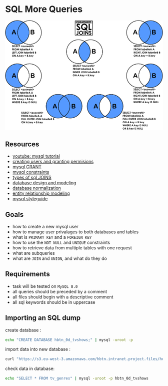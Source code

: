 # SQL More Queries

![sql joins cheatsheet](./resources/sql_joins.png)

## Resources
- [youtube: mysql tutorial](https://www.youtube.com/watch?v=yPu6qV5byu4)
- [creating users and granting permisions](https://www.digitalocean.com/community/tutorials/how-to-create-a-new-user-and-grant-permissions-in-mysql)
- [mysql GRANT](https://www.mysqltutorial.org/mysql-administration/mysql-grant/)
- [mysql constraints](https://zetcode.com/mysql/constraints/)
- [types of sql JOINS](https://tableplus.com/blog/2018/09/a-beginners-guide-to-seven-types-of-sql-joins.html)
- [database design and modeling](https://www.guru99.com/database-design.html)
- [database normalization](https://www.guru99.com/database-normalization.html)
- [entity relationship modeling](https://www.guru99.com/er-modeling.html)
- [mysql styleguide](https://www.sqlstyle.guide/)

## Goals
- how to create a new mysql user
- how to manage user privalages to both databases and tables
- what is `PRIMARY KEY` and a `FOREIGN KEY`
- how to use the `NOT NULL` and `UNIQUE` constraints
- how to retrieve data from multiple tables with one request
- what are subqueries
- what are `JOIN` and `UNION`, and what do they do

## Requirements
- task will be tested on `MySQL 8.0`
- all queries should be preceded by a comment
- all files should begin with a descriptive comment
- all sql keywords should be in uppercase

## Importing an SQL dump 
create database :
```bash
echo "CREATE DATABASE hbtn_0d_tvshows;" | mysql -uroot -p
```
import data into new database :
```bash
curl "https://s3.eu-west-3.amazonaws.com/hbtn.intranet.project.files/holbertonschool-higher-level_programming+/274/hbtn_0d_tvshows.sql" -s | mysql -uroot -p hbtn_0d_tvshows
```
check data in database:
```bash
echo "SELECT * FROM tv_genres" | mysql -uroot -p hbtn_0d_tvshows
```
